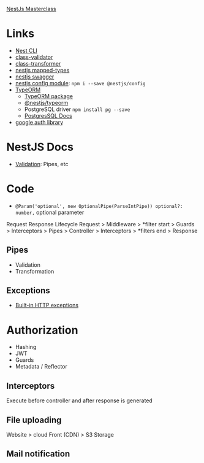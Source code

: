 [NestJs Masterclass](https://www.udemy.com/share/10bAMJ3@BEy_KYScW6iUILWZIeAvhJXyXv-ful6qjEDX93R4QsWvQusLltG7PVCUkcw5PxlJkQ==/)

# Links

- [Nest CLI]()
- [class-validator](https://github.com/typestack/class-validator)
- [class-transformer](https://www.npmjs.com/package/class-transformer)
- [nestjs mapped-types](https://github.com/nestjs/mapped-types)
- [nestjs swagger](https://docs.nestjs.com/openapi/introduction)
- [nestjs config module](https://docs.nestjs.com/techniques/configuration): `npm i --save @nestjs/config`
- [TypeORM](https://typeorm.io/)
  - [TypeORM package](https://github.com/typeorm/typeorm)
  - [@nestjs/typeorm](https://github.com/nestjs/typeorm#readme)
  - PostgreSQL driver `npm install pg --save`
  - [PostgresSQL Docs](https://www.postgresql.org/docs/17/index.html)
- [google auth library](https://github.com/googleapis/google-auth-library-nodejs)

# NestJS Docs

- [Validation](https://docs.nestjs.com/techniques/validation): Pipes, etc

# Code

- `@Param('optional', new OptionalPipe(ParseIntPipe)) optional?: number,` optional parameter

Request Response Lifecycle
Request > Middleware >
*filter start >
Guards > Interceptors > Pipes > Controller > Interceptors >
*filters end >
Response

## Pipes

- Validation
- Transformation

## Exceptions

- [Built-in HTTP exceptions](https://docs.nestjs.com/exception-filters#built-in-http-exceptions)

# Authorization

- Hashing
- JWT
- Guards
- Metadata / Reflector

## Interceptors

Execute before controller and after response is generated

## File uploading

Website > cloud Front (CDN) > S3 Storage

## Mail notification

